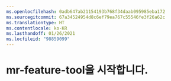 ```yaml
---
ms.openlocfilehash: 0adb647ab21154193b768f34daab095985eba172
ms.sourcegitcommit: 67a34524954d8c6ef79ea767c55546fe3f26a62c
ms.translationtype: HT
ms.contentlocale: ko-KR
ms.lasthandoff: 01/26/2021
ms.locfileid: "98859099"
---
```

# <a name="welcome-to-mr-feature-tool"></a>mr-feature-tool을 시작합니다.